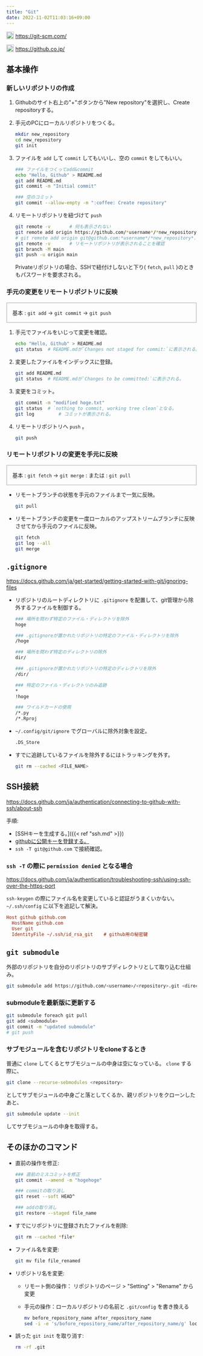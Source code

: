 ```yaml
---
title: "Git"
date: 2022-11-02T11:03:16+09:00
---
```


<img height="20" width="20" src="https://cdn.simpleicons.org/git" style="vertical-align: text-bottom;"> https://git-scm.com/

<img height="20" width="20" src="https://cdn.simpleicons.org/github" style="vertical-align: text-bottom;"> https://github.co.jp/


## 基本操作

### 新しいリポジトリの作成

1. Githubのサイト右上の"+"ボタンから"New repository"を選択し、Create repositoryする。

1. 手元のPCにローカルリポジトリをつくる。

	```sh
	mkdir new_repository
	cd new_repository
	git init
	```

1. ファイルを `add` して `commit` してもいいし、空の `commit` をしてもいい。

	```sh
	### ファイルをつくってadd&commit
	echo "Hello, Github" > README.md
	git add README.md
	git commit -m "Initial commit"

	### 空のコミット
	git commit --allow-empty -m ":coffee: Create repository"
	```

2. リモートリポジトリを紐づけて `push`

	```sh
	git remote -v		# 何も表示されない
	git remote add origin https://github.com/*username*/*new_repository*.git	# HTTPの場合
	# git remote add origin git@github.com:*username*/*new_repository*.git		# SSHの場合
	git remote -v		# リモートリポジトリが表示されることを確認
	git branch -M main
	git push -u origin main
	```

	Privateリポジトリの場合、SSHで紐付けしないと下り( `fetch`, `pull` )のときもパスワードを要求される。


### 手元の変更をリモートリポジトリに反映

<div style="border: 2px solid #ccc; padding-inline: 1em; padding-block: 0.1em;">

基本
:	`git add` → `git commit` → `git push`

</div>

1. 手元でファイルをいじって変更を確認。

	```sh
	echo "Hello, Github" > README.md
	git status	# README.mdが`Changes not staged for commit:`に表示される。
	```

1. 変更したファイルをインデックスに登録。

	```sh
	git add README.md
	git status	# README.mdが`Changes to be committed:`に表示される。
	```

1. 変更をコミット。

	```sh
	git commit -m "modified hoge.txt"
	git status	# `nothing to commit, working tree clean`となる。
	git log			# コミットが表示される。
	```

1. リモートリポジトリへ `push` 。

	```sh
	git push
	```

### リモートリポジトリの変更を手元に反映

<div style="border: 2px solid #ccc; padding-inline: 1em; padding-block: 0.1em;">

基本
:	`git fetch` → `git merge`
: または
:	`git pull`

</div>

- リモートブランチの状態を手元のファイルまで一気に反映。

	```sh
	git pull
	```

- リモートブランチの変更を一度ローカルのアップストリームブランチに反映させてから手元のファイルに反映。

	```sh
	git fetch
	git log --all
	git merge
	```


## `.gitignore`

https://docs.github.com/ja/get-started/getting-started-with-git/ignoring-files

- リポジトリのルートディレクトリに `.gitignore` を配置して、git管理から除外するファイルを制御する。

	```sh
	### 場所を問わず特定のファイル・ディレクトリを除外
	hoge

	### .gitignoreが置かれたリポジトリの特定のファイル・ディレクトリを除外
	/hoge

	### 場所を問わず特定のディレクトリの除外
	dir/

	### .gitignoreが置かれたリポジトリの特定のディレクトリを除外
	/dir/

	### 特定のファイル・ディレクトリのみ追跡
	*
	!hoge

	### ワイルドカードの使用
	/*.py
	/*.Rproj
	```

- `~/.config/git/ignore` でグローバルに除外対象を設定。

	```sh
	.DS_Store
	```

- すでに追跡しているファイルを除外するにはトラッキングを外す。

	```sh
	git rm --cached <FILE_NAME>
	```


## SSH接続

https://docs.github.com/ja/authentication/connecting-to-github-with-ssh/about-ssh

手順:
- [SSHキーを生成する。]({{< ref "ssh.md" >}})
- [githubに公開キーを登録する。](https://docs.github.com/ja/authentication/connecting-to-github-with-ssh/adding-a-new-ssh-key-to-your-github-account)
- `ssh -T git@github.com` で接続確認。

### `ssh -T` の際に `permission denied` となる場合

https://docs.github.com/ja/authentication/troubleshooting-ssh/using-ssh-over-the-https-port

`ssh-keygen` の際にファイル名を変更していると認証がうまくいかない。`~/.ssh/config` に以下を追記して解決。

```ini
Host github github.com
  HostName github.com
  User git
  IdentityFile ~/.ssh/id_rsa_git	# github用の秘密鍵
```

## `git submodule`

外部のリポジトリを自分のリポジトリのサブディレクトリとして取り込む仕組み。

```sh
git submodule add https://github.com/<username>/<repository>.git <directory>
```

### submoduleを最新版に更新する

```sh
git submodule foreach git pull
git add <submodule>
git commit -m "updated submodule"
# git push
```

### サブモジュールを含むリポジトリをcloneするとき

普通に `clone` してくるとサブモジュールの中身は空になっている。
`clone` する際に、

```sh
git clone --recurse-sebmodules <repository>
```

としてサブモジュールの中身ごと落としてくるか、親リポジトリをクローンしたあと、

```sh
git submodule update --init
```

してサブモジュールの中身を取得する。


## そのほかのコマンド

- 直前の操作を修正:

	```sh
	### 直前のミスコミットを修正
	git commit --amend -m "hogehoge"

	### commitの取り消し
	git reset --soft HEAD^

	### addの取り消し
	git restore --staged file_name
	```

- すでにリポジトリに登録されたファイルを削除:

	```sh
	git rm --cached *file*
	```

- ファイル名を変更:

	```sh
	git mv file file_renamed
	```

- リポジトリ名を変更:

	-	リモート側の操作： リポジトリのページ > "Setting" > "Rename" から変更

	- 手元の操作：ローカルリポジトリの名前と `.git/config` を書き換える

		```sh
		mv before_repository_name after_repository_name
		sed -i -e 's/bofore_repository_name/after_repository_name/g' local_repository/.git/config
		```

- 誤った `git init` を取り消す:

	```sh
	rm -rf .git
	```
